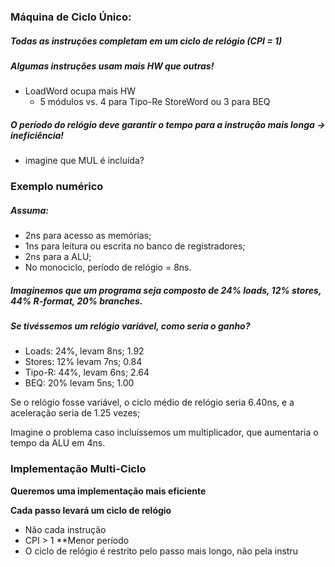 
### Máquina de Ciclo Único:

##### Todas as instruções completam em um ciclo de relógio (CPI = 1)

##### Algumas instruções usam mais HW que outras!
- LoadWord ocupa mais HW
	- 5 módulos vs. 4 para Tipo-Re StoreWord ou 3 para BEQ

##### O período do relógio deve garantir o tempo para a instrução mais longa -> ineficiência!
- imagine que MUL é incluída?

### Exemplo numérico

##### Assuma:
- 2ns para acesso as memórias;
- 1ns para leitura ou escrita no banco de registradores;
- 2ns para a ALU;
- No monociclo, período de relógio = 8ns.

##### Imaginemos que um programa seja composto de 24% loads, 12% stores, 44% R-format, 20% branches.

##### Se tivéssemos um relógio variável, como seria o ganho?
- Loads: 24%,       levam 8ns; 1.92
- Stores: 12%       levam 7ns; 0.84
- Tipo-R: 44%,      levam 6ns; 2.64
- BEQ:    20%        levam 5ns; 1.00

Se o relógio fosse variável, o ciclo médio de relógio seria 6.40ns, e a aceleração seria de 1.25 vezes;

Imagine o problema caso incluíssemos um multiplicador, que aumentaria o tempo da ALU em 4ns.

### Implementação Multi-Ciclo

**Queremos uma implementação mais eficiente**

**Cada passo levará um ciclo de relógio**
- Não cada instrução
- CPI > 1
**Menor período
- O ciclo de relógio é restrito pelo passo mais longo, não pela instru